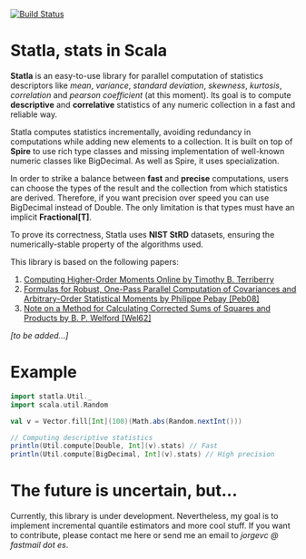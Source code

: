 [![Build Status](https://travis-ci.org/jvican/statla.svg?branch=master)](https://travis-ci.org/jvican/statla)

Statla, stats in Scala
======================

__Statla__ is an easy-to-use library for parallel computation of statistics descriptors like _mean_,
_variance_, _standard deviation_, _skewness_, _kurtosis_, _correlation_ and _pearson coefficient_ (at this moment). Its goal is to compute
__descriptive__ and __correlative__ statistics of any numeric collection in a fast and reliable way.

Statla computes statistics incrementally, avoiding redundancy in computations while adding new elements to a collection.
It is built on top of __Spire__ to use rich type classes and missing implementation of well-known numeric classes like BigDecimal. As
well as Spire, it uses specialization.

In order to strike a balance between __fast__ and __precise__ computations, users can choose the types of the result and the collection
from which statistics are derived. Therefore, if you want precision over speed you can use BigDecimal instead of Double. The only limitation is
that types must have an implicit __Fractional[T]__.

To prove its correctness, Statla uses __NIST StRD__ datasets, ensuring the numerically-stable property of the algorithms used.

This library is based on the following papers:

1.   [Computing Higher-Order Moments Online by Timothy B. Terriberry](http://people.xiph.org/~tterribe/notes/homs.html)
2.   [Formulas for Robust, One-Pass Parallel Computation of Covariances and Arbitrary-Order Statistical Moments by Philippe Pebay [Peb08]](http://prod.sandia.gov/techlib/access-control.cgi/2008/086212.pdf)
3.   [Note on a Method for Calculating Corrected Sums of Squares and Products by B. P. Welford [Wel62]](http://zach.in.tu-clausthal.de/teaching/info_literatur/Welford.pdf)

_[to be added...]_

Example
=======

```scala
import statla.Util._
import scala.util.Random

val v = Vector.fill[Int](100)(Math.abs(Random.nextInt()))

// Computing descriptive statistics
println(Util.compute[Double, Int](v).stats) // Fast
println(Util.compute[BigDecimal, Int](v).stats) // High precision
```

The future is uncertain, but...
===============================

Currently, this library is under development. Nevertheless, my goal is to implement incremental quantile estimators
and more cool stuff. If you want to contribute, please contact me here or send me an email to _jorgevc @ fastmail dot es_.
